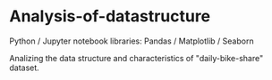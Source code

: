 # Analysis-of-datastructure

Python / Jupyter notebook
libraries: Pandas / Matplotlib / Seaborn

Analizing the data structure and characteristics of "daily-bike-share" dataset.
